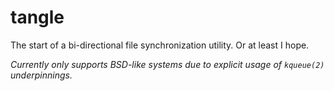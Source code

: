 # tangle

The start of a bi-directional file synchronization utility. Or at least I hope.

*Currently only supports BSD-like systems due to explicit usage of `kqueue(2)` underpinnings.*
